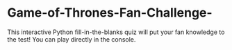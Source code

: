 # Game-of-Thrones-Fan-Challenge-
This interactive Python fill-in-the-blanks quiz will put your fan knowledge to the test! You can play directly in the console.
